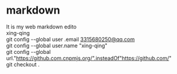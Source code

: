 # markdown
It is my web markdown edito  
xing-qing  
git config --global user .email 3315680250@qq.com  
git config --global user.name "xing-qing"  
git config --global url."https://github.com.cnpmjs.org/".insteadOf"https://github.com/"  
git checkout .

